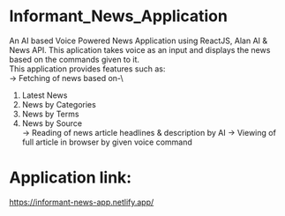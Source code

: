 # Informant_News_Application
An AI based Voice Powered News Application using ReactJS, Alan AI &amp; News API.
This aplication takes voice as an input and displays the news based on the commands given to it.\
This application provides features such as:\
-> Fetching of news based on-\
   1. Latest News
   2. News by Categories
   3. News by Terms
   4. News  by Source\
-> Reading of news article headlines &amp; description by AI
-> Viewing of full article in browser by given voice command

# Application link:
https://informant-news-app.netlify.app/
